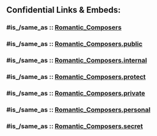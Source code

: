 



## Confidential Links & Embeds: 

### #is_/same_as :: [Romantic_Composers](/_Standards/bio/People/Composer/Romantic_Composers.md) 

### #is_/same_as :: [Romantic_Composers.public](/_public/bio/People/Composer/Romantic_Composers.public.md) 

### #is_/same_as :: [Romantic_Composers.internal](/_internal/bio/People/Composer/Romantic_Composers.internal.md) 

### #is_/same_as :: [Romantic_Composers.protect](/_protect/bio/People/Composer/Romantic_Composers.protect.md) 

### #is_/same_as :: [Romantic_Composers.private](/_private/bio/People/Composer/Romantic_Composers.private.md) 

### #is_/same_as :: [Romantic_Composers.personal](/_personal/bio/People/Composer/Romantic_Composers.personal.md) 

### #is_/same_as :: [Romantic_Composers.secret](/_secret/bio/People/Composer/Romantic_Composers.secret.md)

